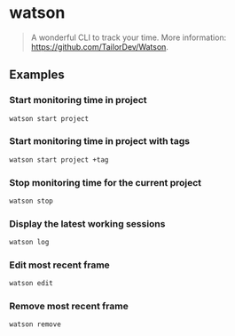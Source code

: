 # watson

> A wonderful CLI to track your time. More information: <https://github.com/TailorDev/Watson>.

## Examples

### Start monitoring time in project

```bash
watson start project
```

### Start monitoring time in project with tags

```bash
watson start project +tag
```

### Stop monitoring time for the current project

```bash
watson stop
```

### Display the latest working sessions

```bash
watson log
```

### Edit most recent frame

```bash
watson edit
```

### Remove most recent frame

```bash
watson remove
```
